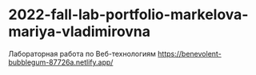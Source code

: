 # 2022-fall-lab-portfolio-markelova-mariya-vladimirovna
Лабораторная работа по Веб-технологиям
https://benevolent-bubblegum-87726a.netlify.app/

